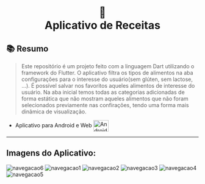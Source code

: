 <h1 align="center">
🥪<br>Aplicativo de Receitas
</h1>

## 📚 Resumo

> Este repositório é um projeto feito com a linguagem Dart utilizando o framework do Flutter. O aplicativo filtra os tipos de alimentos na aba configurações para o interesse do usuário(sem glúten, sem lactose, ...). É possível salvar nos favoritos aqueles alimentos de interesse do usuário. Na aba inicial temos todas as categorias adicionadas de forma estática que não mostram aqueles alimentos que não foram selecionados previamente nas confirações, tendo uma forma mais dinâmica de visualização.

- Aplicativo para Android e Web <img align="center" alt="Android" height="30" width="40" src="https://cdn-icons-png.flaticon.com/512/174/174836.png">


---

## Imagens do Aplicativo:
 
![navegacao6](https://github.com/MateusMaccos/android-mobile-navegacao/assets/75508372/74ce29e3-df97-438f-a070-543f0df56084)
![navegacao1](https://github.com/MateusMaccos/android-mobile-navegacao/assets/75508372/bd4ce1a8-2e35-4b79-be50-5c183cd20cf1)
![navegacao2](https://github.com/MateusMaccos/android-mobile-navegacao/assets/75508372/ea1a1571-7002-4db0-a909-9741ddd3516c)
![navegacao3](https://github.com/MateusMaccos/android-mobile-navegacao/assets/75508372/a5bda6aa-3785-4335-b138-6443d3b02ae5)
![navegacao4](https://github.com/MateusMaccos/android-mobile-navegacao/assets/75508372/53fd0405-c5a5-46a6-a370-8c89f7a89299)
![navegacao5](https://github.com/MateusMaccos/android-mobile-navegacao/assets/75508372/97cf8b0c-0fb3-43ca-b627-3444b214d936)
